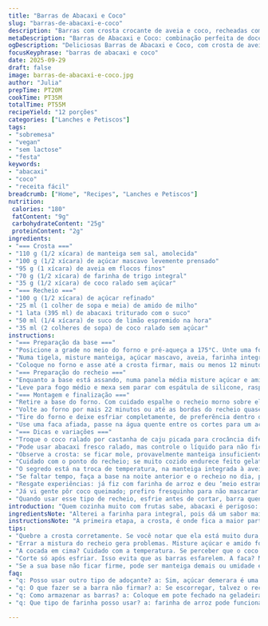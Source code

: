 ```yaml
---
title: "Barras de Abacaxi e Coco"
slug: "barras-de-abacaxi-e-coco"
description: "Barras com crosta crocante de aveia e coco, recheadas com abacaxi cozido até engrossar, com toque cítrico de limão e coco para finalizar. Receita sem ovos, sem lactose e sem nozes, rápida de fazer, com atenção nas texturas e aromas para acertar o ponto ideal de cozimento."
metaDescription: "Barras de Abacaxi e Coco: combinação perfeita de doce e crocante, ideal para lanches e sobremesas."
ogDescription: "Deliciosas Barras de Abacaxi e Coco, com crosta de aveia e recheio cremoso, perfeitas para qualquer ocasião."
focusKeyphrase: "barras de abacaxi e coco"
date: 2025-09-29
draft: false
image: barras-de-abacaxi-e-coco.jpg
author: "Julia"
prepTime: PT20M
cookTime: PT35M
totalTime: PT55M
recipeYield: "12 porções"
categories: ["Lanches e Petiscos"]
tags:
- "sobremesa"
- "vegan"
- "sem lactose"
- "festa"
keywords:
- "abacaxi"
- "coco"
- "receita fácil"
breadcrumb: ["Home", "Recipes", "Lanches e Petiscos"]
nutrition: 
 calories: "180"
 fatContent: "9g"
 carbohydrateContent: "25g"
 proteinContent: "2g"
ingredients:
- "=== Crosta ==="
- "110 g (1/2 xícara) de manteiga sem sal, amolecida"
- "100 g (1/2 xícara) de açúcar mascavo levemente prensado"
- "95 g (1 xícara) de aveia em flocos finos"
- "70 g (1/2 xícara) de farinha de trigo integral"
- "35 g (1/2 xícara) de coco ralado sem açúcar"
- "=== Recheio ==="
- "100 g (1/2 xícara) de açúcar refinado"
- "25 ml (1 colher de sopa e meia) de amido de milho"
- "1 lata (395 ml) de abacaxi triturado com o suco"
- "50 ml (1/4 xícara) de suco de limão espremido na hora"
- "35 ml (2 colheres de sopa) de coco ralado sem açúcar"
instructions:
- "=== Preparação da base ==="
- "Posicione a grade no meio do forno e pré-aqueça a 175°C. Unte uma forma quadrada de 20 cm com manteiga e forre o fundo com papel manteiga, deixando sobra para facilitar a retirada depois."
- "Numa tigela, misture manteiga, açúcar mascavo, aveia, farinha integral e coco ralado até formar uma farofa levemente úmida. Aperte essa mistura na forma, forçando para ficar compacta e uniforme."
- "Coloque no forno e asse até a crosta firmar, mais ou menos 12 minutos. Observe: a borda vai dourar um pouco e você vai sentir o aroma da manteiga tostada – sinal ok."
- "=== Preparação do recheio ==="
- "Enquanto a base está assando, numa panela média misture açúcar e amido de milho fora do fogo para evitar grumos. Acrescente o abacaxi com o suco e o limão, misture tudo rápido."
- "Leve para fogo médio e mexa sem parar com espátula de silicone, raspando fundo e laterais para não grudar. O ponto você sente quando o líquido engrossa e fica brilhante, depois de cerca de 8 minutos. Se ficar muito duro espere esfriar um pouco, ficará firme na forma."
- "=== Montagem e finalização ==="
- "Retire a base do forno. Com cuidado espalhe o recheio morno sobre ela, distribuindo de forma uniforme. Polvilhe o coco ralado por cima para textura e aroma final."
- "Volte ao forno por mais 22 minutos ou até as bordas do recheio quase borbulharem e o coco dourar levemente, fique de olho, pois coco queima rápido e pode ficar amargo."
- "Tire do forno e deixe esfriar completamente, de preferência dentro da forma, em temperatura ambiente, para firmar direito antes de cortar."
- "Use uma faca afiada, passe na água quente entre os cortes para um acabamento mais limpo. Estas barras duram bem na geladeira em pote fechado até uma semana."
- "=== Dicas e variações ==="
- "Troque o coco ralado por castanha de caju picada para crocância diferente (não é mais sem nozes, claro). Se quiser barrar mais doce, use açúcar demerara no recheio."
- "Pode usar abacaxi fresco ralado, mas controle o líquido para não ficar aguado demais e sair do ponto."
- "Observe a crosta: se ficar mole, provavelmente manteiga insuficiente ou tamanho da forma errado. Vai secando e firmando; tire assim que soltar da lateral."
- "Cuidado com o ponto do recheio; se muito cozido endurece feito gelatina dura, muito pouco fica aguado e escapa da forma."
- "O segredo está na troca de temperatura, na manteiga integrada à aveia que cria essa textura entre crocante e macio. Mantenha manteiga amolecida mas não derretida."
- "Se faltar tempo, faça a base na noite anterior e o recheio no dia, para otimizar."
- "Resgate experiências: já fiz com farinha de arroz e deu ‘meio estranho’, sem a farinha o recheio azedou muito; evita-se exagerar no limão para não cortar o açúcar."
- "Já vi gente pôr coco queimado; prefiro fresquinho para não mascarar o frescor do abacaxi."
- "Quando usar esse tipo de recheio, esfrie antes de cortar, barra quente se esfarela toda."
introduction: "Quem cozinha muito com frutas sabe, abacaxi é perigoso: pode ficar aguado, ácido demais, ou seco demais. Aprendi a balancear açúcares e amido para pegar ponto perfeito – firme, mas cremoso, com aparecia vibrante. A crosta tem que ser crocante mas não dura; por isso comecei a usar manteiga amolecida, nunca derretida. A aveia fina, junto com o coco, dá sustentação e textura. O truque do limão é curto e delicado para levantar o sabor sem deixar a barra química. Além disso, crosta e recheio exigem atenção para não insolar – cozinhando junto na montagem o resultado ganha um toque artesanal e caseiro. Refrigerar é indispensável, ajudam a barra se manter firme e cortar fácil. Ideal pra festas de família, lanches e atravessar a semana."
ingredientsNote: "Alterei a farinha para integral, pois dá um sabor mais intenso, rústico e textura melhor no fundo, além de ser mais saudável. Use açúcar mascavo ao invés do refinado na crosta para um toque caramelizado e preservar umidade. No recheio, o açúcar refinado mantém o sabor tradicional, mas é possível trocar por açúcar demerara para um leve sabor de melaço. O coco ralado sem açúcar é melhor porque o próprio abacaxi já adiciona doçura; se usar coco adoçado, a barra pode ficar enjoativa. Amido de milho é indispensável para dar a consistência e cozimento corretos no recheio sem amargar, mas pode substituir por polvilho doce caso não tenha. Manteiga deve estar macia para incorporar melhor, sem derreter para não escorrer. Essencial manter as quantidades balanceadas para ter uma crosta que aguente o recheio úmido sem murchar."
instructionsNote: "A primeira etapa, a crosta, é onde fica a maior parte da textura que define essa barra. Aperte bem na forma, faça uma camada compacta e uniforme para não quebrar depois de assar. O cheiro da manteiga junto da aveia tostada vai te guiar; quando sentir aroma de toffee e bordas levemente douradas, está no ponto para receber o recheio. Na panela use fogo médio e mexa sem parar para não embolar, especialmente no fundo. O segredo é respeitar o tempo, até que o creme ganhe brilho e consistência ao passar da espátula, sem ficar grosso como pudim, mais para gelatina mole – isso evita que o recheio fique seco. Depois de montar, verifique se o coco de cima está quase dourado, isso mostra calor penetrando e sabor garantido; se queimar, amarga. O resfriamento total garante que a barra não quebre na hora de cortar; paciência fundamental. Na hora de fatiar, se a faca grudar, passe rapidamente na água quente para cortes limpos."
tips:
- "Quebre a crosta corretamente. Se você notar que ela está muito dura, talvez tenha assado demais. Dê atenção ao cheiro. Manteiga amolecida é essencial, ninguém quer uma base de pedra. Sempre aperte bem, assim a textura não será comprometida na hora da montagem."
- "Errar a mistura do recheio gera problemas. Misture açúcar e amido fora do fogo. Se grudar, a festa acaba. O ponto ideal é quando o líquido brilha e engrossa. Aceito abacaxi fresco aqui, mas cuidado com o excesso de suco. Isso pode deixar a barra aguada e desandar tudo."
- "A cocada em cima? Cuidado com a temperatura. Se perceber que o coco está escurecendo demais, retire do forno antes do tempo. Essa crocância é crucial e garante a textura diferente. Mantenha o olho! Abacaxi e coco juntos, a doçura tem que ser equilibrada."
- "Corte só após esfriar. Isso evita que as barras esfarelem. A faca? Molhe na água quente! Assim fica mais fácil e até elegante, o resultado é lindo. Usar papel manteiga no fundo facilita a retirada, senão a sujeira é garantida e a barra quebra."
- "Se a sua base não ficar firme, pode ser manteiga demais ou umidade excessiva do abacaxi. Atenção na textura. Se ficar mole, veja se era o tamanho ideal da forma. Esta receita é prática, mas exige paciência. Não apresse o tempo de refrigeração, senão a confusão começa."
faq:
- "q: Posso usar outro tipo de adoçante? a: Sim, açúcar demerara é uma boa opção. Ele traz um sabor rústico. O açúcar mascavo também serve bem na crosta. Tente um dos dois. O mel também, mas não é vegano. Veja o que melhor se adapta ao seu gosto."
- "q: O que fazer se a barra não firmar? a: Se escorregar, talvez o recheio tenha cozinhado demais. Pode virar gelatina dura. O truque é cozinhar até engrossar, mas não deixar duro. Se necessário, volte ao fogo e misture devagar até o correto."
- "q: Como armazenar as barras? a: Coloque em pote fechado na geladeira. Pode durar até uma semana. Também é possível congelar. Corte antes de congelar? Melhor. Assim fica fácil de retirar porções. Não ter pressa na hora de desenformar ajuda!"
- "q: Que tipo de farinha posso usar? a: farinha de arroz pode funcionar, mas o resultado muda. A textura da barra muda totalmente. Para um toque diferente, tente substituir integral por farinha de aveia, mas para isso, ajuste um pouco a quantidade de amido."

---
```

